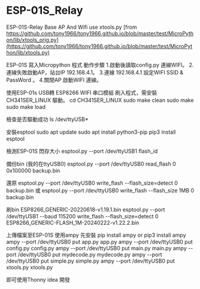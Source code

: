 # ESP-01S_Relay
ESP-01S-Relay  Base AP And Wifi
 use xtools.py  [from https://github.com/tony1966/tony1966.github.io/blob/master/test/MicroPython/lib/xtools_orig.py](https://github.com/tony1966/tony1966.github.io/blob/master/test/MicroPython/lib/xtools.py)

 ESP-01S 寫入Micropython 程式 動作步驟
 1.啟動後讀取config.py 連線WIFI。
 2.連線失敗啟動AP，站台IP 192.168.4.1。
 3.連線 192.168.4.1 設定WIFI SSID & PassWord 。
 4.關閉AP 啟動WIFI 連線。

 使用ESP-01s USB轉 ESP8266 WIFI 串口模組 刷入程式，需安裝 CH341SER_LINUX 驅動。
 cd CH341SER_LINUX
 sudo make clean
 sudo make 
 sudo make load 

 檢查是否驅動成功
 ls /dev/ttyUSB*

 安裝esptool
 sudo apt update
 sudo apt install python3-pip
 pip3 install esptool

 檢測ESP-01S 閃存大小
 esptool.py --port /dev/ttyUSB1 flash_id
 
 備份bin (我的在ttyUSB0)
 esptool.py --port /dev/ttyUSB0 read_flash 0 0x100000 backup.bin

 還原
 esptool.py --port /dev/ttyUSB0 write_flash --flash_size=detect 0 backup.bin
 或
 esptool.py --port /dev/ttyUSB0 write_flash --flash_size 1MB 0 backup.bin

 刷bin ESP8266_GENERIC-20220618-v1.19.1.bin
 esptool.py --port /dev/ttyUSB1 --baud 115200 write_flash --flash_size=detect 0 ESP8266_GENERIC-FLASH_1M-20240222-v1.22.2.bin

 上傳檔案至ESP-01S 使用ampy 先安裝 pip install ampy  or pip3 install ampy
 ampy --port /dev/ttyUSB0 put app.py app.py
 ampy --port /dev/ttyUSB0 put config.py config.py
 ampy --port /dev/ttyUSB0 put main.py main.py
 ampy --port /dev/ttyUSB0 put mydecode.py mydecode.py
 ampy --port /dev/ttyUSB0 put simple.py simple.py
 ampy --port /dev/ttyUSB0 put xtools.py xtools.py

 即可使用Thonny idea 開發
 

 
